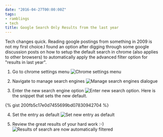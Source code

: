 ```yaml
---
date: "2016-04-27T00:00:00Z"
tags:
- ramblings
- tech
title: Google Search Only Results from the last year
---
```


Tech changes quick. Reading google postings from something in 2009 is not my first choice.I found an option after digging through some google discussion posts on how to setup the default search in chrome (also applies to other browsers) to automatically apply the advanced filter option for "results in last year".

1.  Go to chrome settings menu
![Chrome settings menu](/assets/img/2016-04-27_10-55-49.png)

2.  Navigate to manage search engines
![Manage search engines dialogue](/assets/img/2016-04-27_10-55-57.png)

3.  Enter the new search engine option
![Enter new search option](/assets/img/2016-04-27_10-56-16.png).
Here is the snippet that sets the new default.

{% gist 200fb5c17e0d7455699bd07830942704 %}


4.  Set the entry as default
![Set new entry as default](/assets/img/2016-04-27_10-56-36.png)

5.  Review the great results of your hard work :-)
![Results of search are now automatically filtered](/assets/img/2016-04-27_10-57-01.png)

